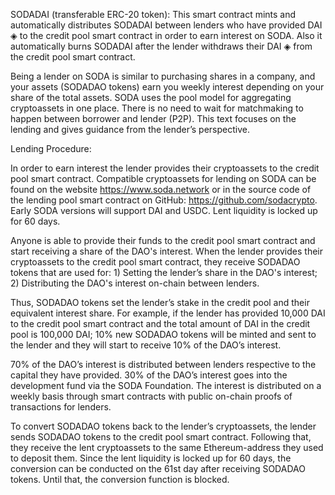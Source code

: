 SODADAI (transferable ERC-20 token):
This smart contract mints and automatically distributes SODADAI between lenders who have provided DAI ◈ to the credit pool smart contract in order to earn interest on SODA. Also it automatically burns SODADAI after the lender withdraws their DAI ◈ from the credit pool smart contract.

Being a lender on SODA is similar to purchasing shares in a company, and your assets (SODADAO  tokens)  earn  you  weekly  interest depending  on  your  share  of  the  total  assets. SODA uses the pool model for aggregating cryptoassets in one place. There is no need to wait for matchmaking to happen between borrower and lender (P2P). This text focuses on the lending and gives guidance from the lender’s perspective.

Lending Procedure:

In order to earn interest the lender provides their cryptoassets to the credit pool smart contract. Compatible cryptoassets for lending on SODA can be found on the website https://www.soda.network or  in  the  source  code  of  the  lending  pool  smart  contract  on  GitHub:  https://github.com/sodacrypto. Еarly  SODA  versions will support DAI and USDC. Lent liquidity is locked up for 60 days.

Anyone  is  able  to  provide  their  funds  to  the  credit  pool  smart  contract  and  start  receiving a share of the DAO's interest. When the lender provides their cryptoassets to the credit pool smart contract, they receive SODADAO tokens that are used for: 1) Setting the lender’s share in the DAO's interest; 2) Distributing the DAO's interest on-chain between lenders.

Thus, SODADAO tokens set the lender’s stake in the credit pool and their equivalent interest share. For example, if the lender has provided 10,000 DAI to the credit pool smart  contract  and  the  total  amount  of  DAI  in  the  credit  pool is  100,000 DAI;  10%  new  SODADAO  tokens  will  be  minted  and  sent  to  the  lender  and  they  will start to receive 10% of the DAO’s interest.

70%  of the DAO’s  interest  is  distributed  between  lenders  respective  to  the capital they have provided. 30% of the DAO’s interest goes into the development fund via the SODA  Foundation. The  interest  is  distributed on  a  weekly basis through smart contracts with public on-chain proofs of transactions for lenders.

To  convert  SODADAO  tokens  back  to  the lender’s  cryptoassets,  the  lender  sends  SODADAO tokens to the credit pool smart contract. Following that, they receive the lent cryptoassets to the same Ethereum-address they used to deposit them. Since the lent liquidity is locked up for 60 days, the conversion can be conducted on the 61st day after receiving SODADAO tokens. Until that, the conversion function is blocked.
